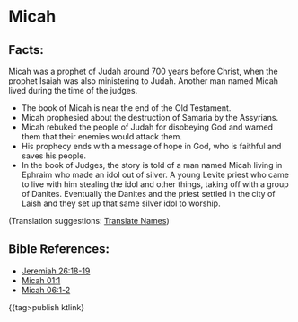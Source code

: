 # Micah #

## Facts: ##

Micah was a prophet of Judah around 700 years before Christ, when the prophet Isaiah was also ministering to Judah. Another man named Micah lived during the time of the judges.

* The book of Micah is near the end of the Old Testament.
* Micah prophesied about the destruction of Samaria by the Assyrians.
* Micah rebuked the people of Judah for disobeying God and warned them that their enemies would attack them.
* His prophecy ends with a message of hope in God, who is faithful and saves his people.
* In the book of Judges, the story is told of a man named Micah living in Ephraim who made an idol out of silver. A young Levite priest who came to live with him  stealing the idol and other things, taking off with a group of Danites. Eventually the Danites and the priest settled in the city of Laish and they set up that same silver idol to worship.

(Translation suggestions: [Translate Names](en/ta-vol1/translate/man/translate-names))



## Bible References: ##

* [Jeremiah 26:18-19](en/tn/jer/help/26/18)
* [Micah 01:1](en/tn/mic/help/01/01)
* [Micah 06:1-2](en/tn/mic/help/06/01)

{{tag>publish ktlink}